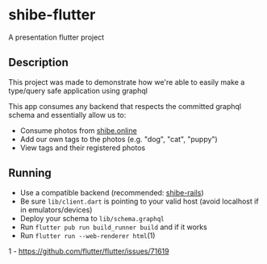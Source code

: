 # shibe-flutter

A presentation flutter project

## Description

This project was made to demonstrate how we're able to easily
make a type/query safe application using graphql

This app consumes any backend that respects the committed graphql schema
and essentially allow us to:

* Consume photos from [shibe.online](https://shibe.online/)
* Add our own tags to the photos (e.g. "dog", "cat", "puppy")
* View tags and their registered photos

## Running

* Use a compatible backend (recommended: [shibe-rails](https://github.com/Grohden/shibe-rails))
* Be sure `lib/client.dart` is pointing to your valid host (avoid localhost if in emulators/devices)
* Deploy your schema to `lib/schema.graphql`
* Run `flutter pub run build_runner build` and if it works
* Run `flutter run --web-renderer html`(1) 

1 - https://github.com/flutter/flutter/issues/71619
